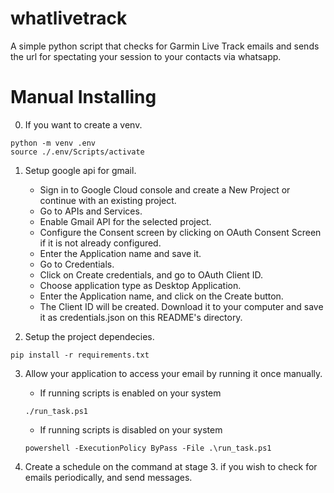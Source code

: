 # whatlivetrack
A simple python script that checks for Garmin Live Track emails and sends the url for spectating your session to your contacts via whatsapp.
# Manual Installing

0. If you want to create a venv.
```
python -m venv .env
source ./.env/Scripts/activate
```

1. Setup google api for gmail.
    - Sign in to Google Cloud console and create a New Project or continue with an existing project.
    - Go to APIs and Services.
    - Enable Gmail API for the selected project.
    - Configure the Consent screen by clicking on OAuth Consent Screen if it is not already configured.
    - Enter the Application name and save it.
    - Go to Credentials.
    - Click on Create credentials, and go to OAuth Client ID.
    - Choose application type as Desktop Application.
    - Enter the Application name, and click on the Create button.
    - The Client ID will be created. Download it to your computer and save it as credentials.json on this README's directory.

2. Setup the project dependecies.
```
pip install -r requirements.txt
```

3. Allow your application to access your email by running it once manually.
    - If running scripts is enabled on your system
    ```
    ./run_task.ps1
    ```
    - If running scripts is disabled on your system
    ```
    powershell -ExecutionPolicy ByPass -File .\run_task.ps1
    ```

4. Create a schedule on the command at stage 3. if you wish to check for emails periodically, and send messages.

